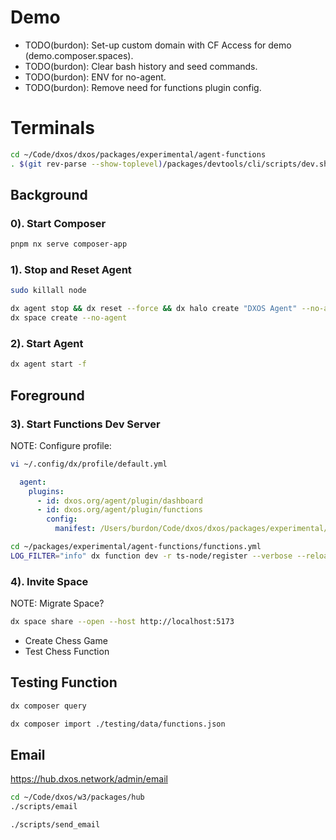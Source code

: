 # Demo

- TODO(burdon): Set-up custom domain with CF Access for demo (demo.composer.spaces).
- TODO(burdon): Clear bash history and seed commands.
- TODO(burdon): ENV for no-agent.
- TODO(burdon): Remove need for functions plugin config.

# Terminals

```bash
cd ~/Code/dxos/dxos/packages/experimental/agent-functions
. $(git rev-parse --show-toplevel)/packages/devtools/cli/scripts/dev.sh
```

## Background

### 0). Start Composer

```bash
pnpm nx serve composer-app
```

### 1). Stop and Reset Agent

```bash
sudo killall node

dx agent stop && dx reset --force && dx halo create "DXOS Agent" --no-agent && dx halo identity --no-agent
dx space create --no-agent
```

### 2). Start Agent

```bash
dx agent start -f
```

## Foreground

### 3). Start Functions Dev Server

NOTE: Configure profile:

```bash
vi ~/.config/dx/profile/default.yml
```
```yaml
  agent:
    plugins:
      - id: dxos.org/agent/plugin/dashboard
      - id: dxos.org/agent/plugin/functions
        config:
          manifest: /Users/burdon/Code/dxos/dxos/packages/experimental/agent-functions/functions.yml
```

```bash
cd ~/packages/experimental/agent-functions/functions.yml
LOG_FILTER="info" dx function dev -r ts-node/register --verbose --reload
```

### 4). Invite Space

NOTE: Migrate Space?

```bash
dx space share --open --host http://localhost:5173
```

- Create Chess Game
- Test Chess Function

## Testing Function

```bash
dx composer query
```

```bash
dx composer import ./testing/data/functions.json
```

## Email

https://hub.dxos.network/admin/email

```bash
cd ~/Code/dxos/w3/packages/hub
./scripts/email

./scripts/send_email
```


